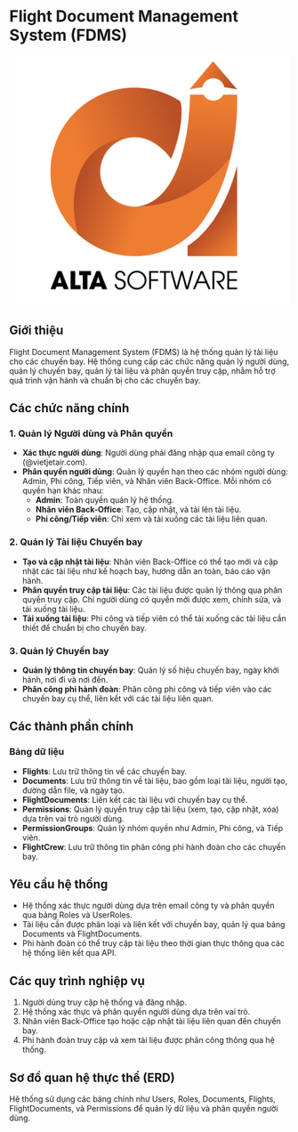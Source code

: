 # Flight Document Management System (FDMS)
![ALTA SOFTWARE](Docs/logo.png)


## Giới thiệu

Flight Document Management System (FDMS) là hệ thống quản lý tài liệu cho các chuyến bay. Hệ thống cung cấp các chức năng quản lý người dùng, quản lý chuyến bay, quản lý tài liệu và phân quyền truy cập, nhằm hỗ trợ quá trình vận hành và chuẩn bị cho các chuyến bay.

## Các chức năng chính

### 1. Quản lý Người dùng và Phân quyền
- **Xác thực người dùng**: Người dùng phải đăng nhập qua email công ty (@vietjetair.com).
- **Phân quyền người dùng**: Quản lý quyền hạn theo các nhóm người dùng: Admin, Phi công, Tiếp viên, và Nhân viên Back-Office. Mỗi nhóm có quyền hạn khác nhau:
  - **Admin**: Toàn quyền quản lý hệ thống.
  - **Nhân viên Back-Office**: Tạo, cập nhật, và tải lên tài liệu.
  - **Phi công/Tiếp viên**: Chỉ xem và tải xuống các tài liệu liên quan.

### 2. Quản lý Tài liệu Chuyến bay
- **Tạo và cập nhật tài liệu**: Nhân viên Back-Office có thể tạo mới và cập nhật các tài liệu như kế hoạch bay, hướng dẫn an toàn, báo cáo vận hành.
- **Phân quyền truy cập tài liệu**: Các tài liệu được quản lý thông qua phân quyền truy cập. Chỉ người dùng có quyền mới được xem, chỉnh sửa, và tải xuống tài liệu.
- **Tải xuống tài liệu**: Phi công và tiếp viên có thể tải xuống các tài liệu cần thiết để chuẩn bị cho chuyến bay.

### 3. Quản lý Chuyến bay
- **Quản lý thông tin chuyến bay**: Quản lý số hiệu chuyến bay, ngày khởi hành, nơi đi và nơi đến.
- **Phân công phi hành đoàn**: Phân công phi công và tiếp viên vào các chuyến bay cụ thể, liên kết với các tài liệu liên quan.

## Các thành phần chính

### Bảng dữ liệu
- **Flights**: Lưu trữ thông tin về các chuyến bay.
- **Documents**: Lưu trữ thông tin về tài liệu, bao gồm loại tài liệu, người tạo, đường dẫn file, và ngày tạo.
- **FlightDocuments**: Liên kết các tài liệu với chuyến bay cụ thể.
- **Permissions**: Quản lý quyền truy cập tài liệu (xem, tạo, cập nhật, xóa) dựa trên vai trò người dùng.
- **PermissionGroups**: Quản lý nhóm quyền như Admin, Phi công, và Tiếp viên.
- **FlightCrew**: Lưu trữ thông tin phân công phi hành đoàn cho các chuyến bay.

## Yêu cầu hệ thống
- Hệ thống xác thực người dùng dựa trên email công ty và phân quyền qua bảng Roles và UserRoles.
- Tài liệu cần được phân loại và liên kết với chuyến bay, quản lý qua bảng Documents và FlightDocuments.
- Phi hành đoàn có thể truy cập tài liệu theo thời gian thực thông qua các hệ thống liên kết qua API.

## Các quy trình nghiệp vụ
1. Người dùng truy cập hệ thống và đăng nhập.
2. Hệ thống xác thực và phân quyền người dùng dựa trên vai trò.
3. Nhân viên Back-Office tạo hoặc cập nhật tài liệu liên quan đến chuyến bay.
4. Phi hành đoàn truy cập và xem tài liệu được phân công thông qua hệ thống.

## Sơ đồ quan hệ thực thể (ERD)
Hệ thống sử dụng các bảng chính như Users, Roles, Documents, Flights, FlightDocuments, và Permissions để quản lý dữ liệu và phân quyền người dùng.
